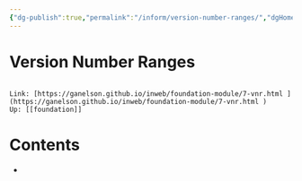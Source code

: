 ```yaml
---
{"dg-publish":true,"permalink":"/inform/version-number-ranges/","dgHomeLink":true,"dgPassFrontmatter":false}
---
```


# Version Number Ranges
```ad-info

Link: [https://ganelson.github.io/inweb/foundation-module/7-vnr.html ](https://ganelson.github.io/inweb/foundation-module/7-vnr.html )
Up: [[foundation]]
```

# Contents
- 